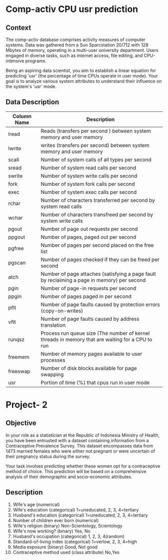 # Comp-activ CPU usr prediction

## Context
The comp-activ database comprises activity measures of computer systems. Data was gathered from a Sun Sparcstation 20/712 with 128 Mbytes of memory, operating in a multi-user university department. Users engaged in diverse tasks, such as internet access, file editing, and CPU-intensive programs.

Being an aspiring data scientist, you aim to establish a linear equation for predicting 'usr' (the percentage of time CPUs operate in user mode). Your goal is to analyze various system attributes to understand their influence on the system's 'usr' mode.

## Data Description

| Column Name | Description |
| --- | --- |
| lread | Reads (transfers per second ) between system memory and user memory |
| lwrite | writes (transfers per second) between system memory and user memory |
| scall | Number of system calls of all types per second |
| sread | Number of system read calls per second |
| swrite | Number of system write calls per second |
| fork | Number of system fork calls per second |
| exec | Number of system exec calls per second |
| rchar | Number of characters transferred per second by system read calls
| wchar | Number of characters transfreed per second by system write calls |
| pgout | Number of page out requests per second |
| ppgout | Number of pages, paged out per second |
| pgfree | Number of pages per second placed on the free list |
| pgscan | Number of pages checked if they can be freed per second |
| atch | Number of page attaches (satisfying a page fault by reclaiming a page in memory) per second |
| pgin | Number of page-in requests per second |
| ppgin | Number of pages paged in per second |
| pflt | Number of page faults caused by protection errors (copy-on-writes) |
| vflt | Number of page faults caused by address translation |
| runqsz | Process run queue size (The number of kernel threads in memory that are waiting for a CPU to run |
| freemem | Number of memory pages available to user processes |
| freeswap | Number of disk blocks available for page swapping |
| usr | Portion of time (%) that cpus run in user mode |

# Project- 2

## Objective
In your role as a statistician at the Republic of Indonesia Ministry of Health, you have been entrusted with a dataset containing information from a Contraceptive Prevalence Survey. This dataset encompasses data from 1473 married females who were either not pregnant or were uncertain of their pregnancy status during the survey.

Your task involves predicting whether these women opt for a contraceptive method of choice. This prediction will be based on a comprehensive analysis of their demographic and socio-economic attributes.

## Description
1. Wife's age (numerical)
2. Wife's education (categorical) 1=uneducated, 2, 3, 4=tertiary
3. Husband's education (categorical) 1=uneducated, 2, 3, 4=tertiary
4. Number of children ever born (numerical)
5. Wife's religion (binary) Non-Scientology, Scientology
6. Wife's now working? (binary) Yes, No
7. Husband's occupation (categorical) 1, 2, 3, 4(random)
8. Standard-of-living index (categorical) 1=verlow, 2, 3, 4=high
9. Media exposure (binary) Good, Not good
10. Contraceptive method used (class attribute) No,Yes
